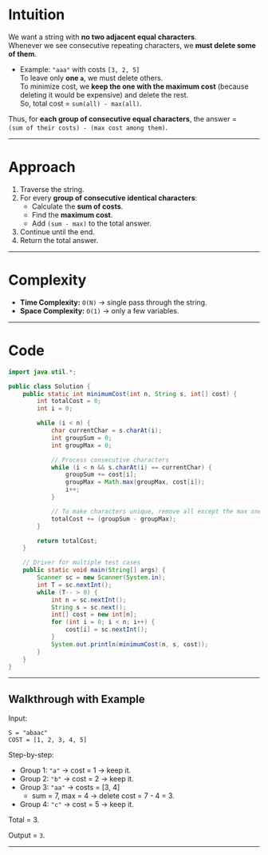 # Intuition

We want a string with **no two adjacent equal characters**.  
Whenever we see consecutive repeating characters, we **must delete some of them**.  

- Example: `"aaa"` with costs `[3, 2, 5]`  
  To leave only **one `a`**, we must delete others.  
  To minimize cost, we **keep the one with the maximum cost** (because deleting it would be expensive) and delete the rest.  
  So, total cost = `sum(all) - max(all)`.

Thus, for **each group of consecutive equal characters**, the answer =  
`(sum of their costs) - (max cost among them)`.

---

# Approach

1. Traverse the string.
2. For every **group of consecutive identical characters**:
   - Calculate the **sum of costs**.
   - Find the **maximum cost**.
   - Add `(sum - max)` to the total answer.
3. Continue until the end.
4. Return the total answer.

---

# Complexity

- **Time Complexity:** `O(N)` → single pass through the string.  
- **Space Complexity:** `O(1)` → only a few variables.

---

# Code

```java
import java.util.*;

public class Solution {
    public static int minimumCost(int n, String s, int[] cost) {
        int totalCost = 0;
        int i = 0;

        while (i < n) {
            char currentChar = s.charAt(i);
            int groupSum = 0;
            int groupMax = 0;

            // Process consecutive characters
            while (i < n && s.charAt(i) == currentChar) {
                groupSum += cost[i];
                groupMax = Math.max(groupMax, cost[i]);
                i++;
            }

            // To make characters unique, remove all except the max one
            totalCost += (groupSum - groupMax);
        }

        return totalCost;
    }

    // Driver for multiple test cases
    public static void main(String[] args) {
        Scanner sc = new Scanner(System.in);
        int T = sc.nextInt();
        while (T-- > 0) {
            int n = sc.nextInt();
            String s = sc.next();
            int[] cost = new int[n];
            for (int i = 0; i < n; i++) {
                cost[i] = sc.nextInt();
            }
            System.out.println(minimumCost(n, s, cost));
        }
    }
}
```

---

## **Walkthrough with Example**
Input:  
```
S = "abaac"
COST = [1, 2, 3, 4, 5]
```

Step-by-step:  
- Group 1: `"a"` → cost = 1 → keep it.  
- Group 2: `"b"` → cost = 2 → keep it.  
- Group 3: `"aa"` → costs = [3, 4]  
  - sum = 7, max = 4 → delete cost = 7 - 4 = 3.  
- Group 4: `"c"` → cost = 5 → keep it.  

Total = 3.  

Output = `3`.

---
